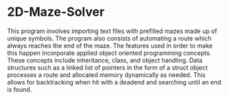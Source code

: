 # 2D-Maze-Solver

This program involves importing text files with prefilled mazes made up of unique symbols. The program also consists of automating a route
which always reaches the end of the maze. The features used in order to make this happen incorporate applied object oriented programming concepts. 
These concepts include inheritance, class, and object handling. Data structures such as a linked list of pointers in the form of a struct object 
processes a route and allocated memory dynamically as needed. This allows for backtracking when hit with a deadend and searching until an end is found.

